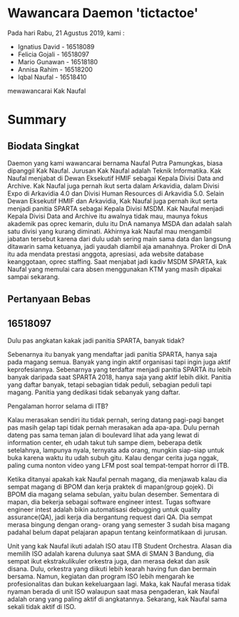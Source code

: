 # Wawancara Daemon 'tictactoe'
Pada hari Rabu, 21 Agustus 2019, kami :
- Ignatius David - 16518089
- Felicia Gojali - 16518097
- Mario Gunawan - 16518180
- Annisa Rahim - 16518200
- Iqbal Naufal - 16518410

mewawancarai Kak Naufal
# Summary
## Biodata Singkat

Daemon yang kami wawancarai bernama Naufal Putra Pamungkas, biasa dipanggil Kak Naufal. Jurusan Kak Naufal adalah Teknik Informatika. Kak Naufal menjabat di Dewan Eksekutif HMIF sebagai Kepala Divisi Data and Archive. Kak Naufal juga pernah ikut serta dalam Arkavidia, dalam Divisi Expo di Arkavidia 4.0 dan Divisi Human Resources di Arkavidia 5.0. Selain Dewan Eksekutif HMIF dan Arkavidia, Kak Naufal juga pernah ikut serta menjadi panitia SPARTA sebagai Kepala Divisi MSDM. Kak Naufal menjadi Kepala Divisi Data and Archive itu awalnya tidak mau, maunya fokus akademik pas oprec kemarin, dulu itu DnA namanya MSDA dan adalah salah satu divisi yang kurang diminati. Akhirnya kak Naufal mau mengambil jabatan tersebut karena dari dulu udah sering main sama data dan langsung ditawarin sama ketuanya, jadi yaudah diambil aja amanahnya. Proker di DnA itu ada mendata prestasi anggota, apresiasi, ada website database keanggotaan, oprec staffing. Saat menjabat jadi kadiv MSDM SPARTA, kak Naufal yang memulai cara absen menggunakan KTM yang masih dipakai sampai sekarang.

## Pertanyaan Bebas
## 16518097
Dulu pas angkatan kakak jadi panitia SPARTA, banyak tidak? 

Sebenarnya itu banyak yang mendaftar jadi panitia SPARTA, hanya saja pada magang semua. Banyak yang ingin aktif organisasi tapi ingin juga aktif keprofesiannya. Sebenarnya yang terdaftar menjadi panitia SPARTA itu lebih banyak daripada saat SPARTA 2018, hanya saja yang aktif lebih dikit. Panitia yang daftar banyak, tetapi sebagian tidak peduli, sebagian peduli tapi magang. Panitia yang dedikasi tidak sebanyak yang daftar.

Pengalaman horror selama di ITB? 

Kalau merasakan sendiri itu tidak pernah, sering datang pagi-pagi banget pas masih gelap tapi tidak pernah merasakan ada apa-apa. Dulu pernah dateng pas sama teman jalan di boulevard lihat ada yang lewat di information center, eh udah takut tuh sampe diem, beberapa detik setelahnya, lampunya nyala, ternyata ada orang, mungkin siap-siap untuk buka karena waktu itu udah subuh gitu. Kalau dengar cerita juga nggak, paling cuma nonton video yang LFM post soal tempat-tempat horror di ITB.

Ketika ditanyai apakah kak Naufal pernah magang, dia menjawab kalau dia sempat magang di BPOM dan kerja praktek di mapan(group gojek). Di BPOM dia magang selama sebulan, yaitu bulan desember. Sementara di mapan, dia bekerja sebagai software engineer intest. Tugas software engineer intest adalah bikin automatisasi debugging untuk quality assurance(QA), jadi kerja dia bergantung request dari QA. Dia sempat merasa bingung dengan orang- orang yang semester 3 sudah bisa magang padahal belum dapat pelajaran apapun tentang keinformatikaan di jurusan.

Unit yang kak Naufal ikuti adalah ISO atau ITB Student Orchestra. Alasan dia memilih ISO adalah karena dulunya saat SMA di SMAN 3 Bandung, dia sempat ikut ekstrakulikuler orkestra juga, dan merasa dekat dan asik disana. Dulu, orkestra yang diikuti lebih kearah having fun dan bermain bersama. Namun, kegiatan dan program ISO lebih mengarah ke profesionalitas dan bukan kekeluargaan lagi. Maka, kak Naufal merasa tidak nyaman berada di unit ISO walaupun saat masa pengaderan, kak Naufal adalah orang yang paling aktif di angkatannya. Sekarang, kak Naufal sama sekali tidak aktif di ISO.
